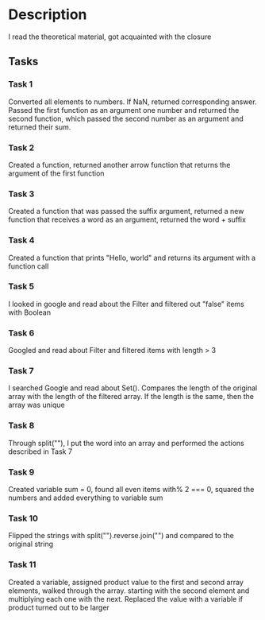 # Description
I read the theoretical material, got acquainted with the closure

## Tasks

### Task 1
Converted all elements to numbers. If NaN, returned corresponding answer. Passed the first function as an argument one number and returned the second function, which passed the second number as an argument and returned their sum.

### Task 2
Created a function, returned another arrow function that returns the argument of the first function

### Task 3
Created a function that was passed the suffix argument, returned a new function that receives a word as an argument, returned the word + suffix

### Task 4
Created a function that prints "Hello, world" and returns its argument with a function call

### Task 5
I looked in google and read about the Filter and filtered out "false" items with Boolean

### Task 6
Googled and read about Filter and filtered items with length > 3

### Task 7
I searched Google and read about Set(). Compares the length of the original array with the length of the filtered array. If the length is the same, then the array was unique

### Task 8
Through split(""), I put the word into an array and performed the actions described in Task 7

### Task 9
Created variable sum = 0, found all even items with% 2 === 0, squared the numbers and added everything to variable sum

### Task 10
Flipped the strings with split("").reverse.join("") and compared to the original string

### Task 11
Created a variable, assigned product value to the first and second array elements, walked through the array. starting with the second element and multiplying each one with the next. Replaced the value with a variable if product turned out to be larger